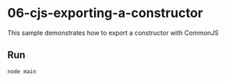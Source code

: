 # 06-cjs-exporting-a-constructor

This sample demonstrates how to export a constructor with CommonJS

## Run

```bash
node main
```